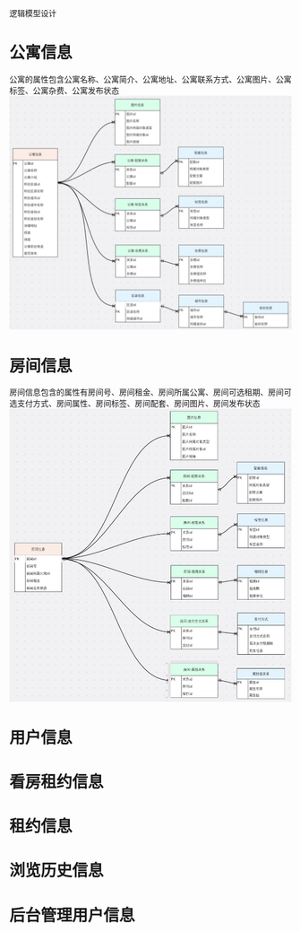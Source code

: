 逻辑模型设计

# 公寓信息
公寓的属性包含公寓名称、公寓简介、公寓地址、公寓联系方式、公寓图片、公寓标签、公寓杂费、公寓发布状态
![](https://github.com/jie-chen532/ApartmentProject/blob/main/images/%E5%85%AC%E5%AF%93%E4%BF%A1%E6%81%AF1.jpg)
# 房间信息
房间信息包含的属性有房间号、房间租金、房间所属公寓、房间可选租期、房间可选支付方式、房间属性、房间标签、房间配套、房间图片、房间发布状态
![](https://github.com/jie-chen532/ApartmentProject/blob/main/images/%E6%88%BF%E9%97%B4%E4%BF%A1%E6%81%AF.jpg)
# 用户信息
# 看房租约信息
# 租约信息
# 浏览历史信息
# 后台管理用户信息
